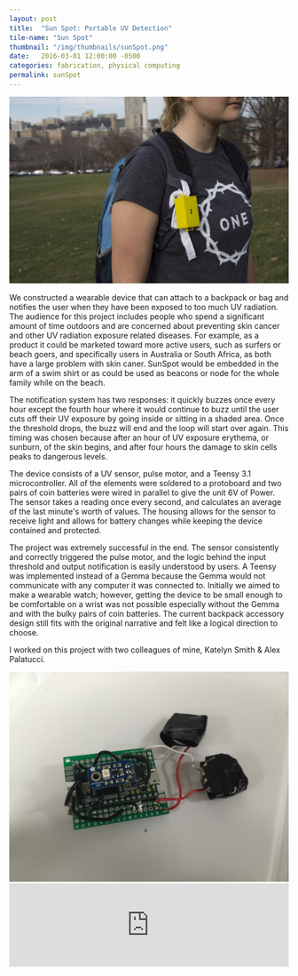 ```yaml
---
layout: post
title:  "Sun Spot: Portable UV Detection"
tile-name: "Sun Spot"
thumbnail: "/img/thumbnails/sunSpot.png"
date:   2016-03-01 12:00:00 -0500
categories: fabrication, physical computing
permalink: sunSpot
---
```


<div class="image-container"><img src="../img/sunSpot/hero.jpeg" alt="Sun Spot in Use" /></div>

We constructed a wearable device that can attach to a backpack or bag and notifies the user when they have been exposed to too much UV radiation. The audience for this project includes people who spend a significant amount of time outdoors and are concerned about preventing skin cancer and other UV radiation exposure related diseases. For example, as a product it could be marketed toward more active users, such as surfers or beach goers, and specifically users in Australia or South Africa, as both have a large problem with skin caner. SunSpot would be embedded in the arm of a swim shirt or as could be used as beacons or node for the whole family while on the beach.

The notification system has two responses: it quickly buzzes once every hour except the fourth hour where it would continue to buzz until the user cuts off their UV exposure by going inside or sitting in a shaded area. Once the threshold drops, the buzz will end and the loop will start over again. This timing was chosen because after an hour of UV exposure erythema, or sunburn, of the skin begins, and after four hours the damage to skin cells peaks to dangerous levels. 

The device consists of a UV sensor, pulse motor, and a Teensy 3.1 microcontroller. All of the elements were soldered to a protoboard and two pairs of coin batteries were wired in parallel to give the unit 6V of Power. The sensor takes a reading once every second, and calculates an average of the last minute's worth of values. The housing allows for the sensor to receive light and allows for battery changes while keeping the device contained and protected.

The project was extremely successful in the end. The sensor consistently and correctly triggered the pulse motor, and the logic behind the input threshold and output notification is easily understood by users. A Teensy was implemented instead of a Gemma because the Gemma would not communicate with any computer it was connected to. Initially we aimed to make a wearable watch; however, getting the device to be small enough to be comfortable on a wrist was not possible especially without the Gemma and with the bulky pairs of coin batteries. The current backpack accessory design still fits with the original narrative and felt like a logical direction to choose.

I worked on this project with two colleagues of mine, Katelyn Smith & Alex Palatucci.

<div class="image-container"><img src="../img/sunSpot/tech.jpeg" alt="The Hardware" /></div>

<iframe src="https://player.vimeo.com/video/148396535" width="100%" frameborder="0" webkitallowfullscreen mozallowfullscreen allowfullscreen></iframe>

